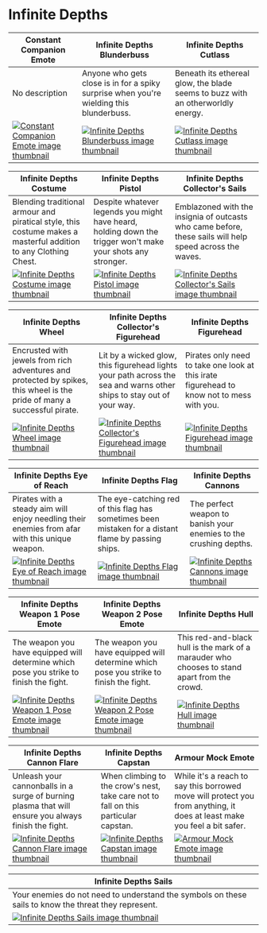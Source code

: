 # Infinite Depths

| Constant Companion Emote | Infinite Depths Blunderbuss | Infinite Depths Cutlass |
| ------------------------ | --------------------------- | ----------------------- |
| No description | Anyone who gets close is in for a spiky surprise when you're wielding this blunderbuss. | Beneath its ethereal glow, the blade seems to buzz with an otherworldly energy. |
| [![Constant Companion Emote image thumbnail](https://seaofthieves.wiki.gg/images/3/39/Constant_Companion_Emote.png)](https://seaofthieves.wiki.gg/wiki/Constant_Companion_Emote) | [![Infinite Depths Blunderbuss image thumbnail](https://seaofthieves.wiki.gg/images/e/ef/Infinite_Depths_Blunderbuss.png)](https://seaofthieves.wiki.gg/wiki/Infinite_Depths_Blunderbuss) | [![Infinite Depths Cutlass image thumbnail](https://seaofthieves.wiki.gg/images/b/b9/Infinite_Depths_Cutlass.png)](https://seaofthieves.wiki.gg/wiki/Infinite_Depths_Cutlass) |

| Infinite Depths Costume | Infinite Depths Pistol | Infinite Depths Collector's Sails |
| ----------------------- | ---------------------- | --------------------------------- |
| Blending traditional armour and piratical style, this costume makes a masterful addition to any Clothing Chest. | Despite whatever legends you might have heard, holding down the trigger won't make your shots any stronger. | Emblazoned with the insignia of outcasts who came before, these sails will help speed across the waves. |
| [![Infinite Depths Costume image thumbnail](https://seaofthieves.wiki.gg/images/a/a4/Infinite_Depths_Costume.png)](https://seaofthieves.wiki.gg/wiki/Infinite_Depths_Costume) | [![Infinite Depths Pistol image thumbnail](https://seaofthieves.wiki.gg/images/8/8b/Infinite_Depths_Pistol.png)](https://seaofthieves.wiki.gg/wiki/Infinite_Depths_Pistol) | [![Infinite Depths Collector's Sails image thumbnail](https://seaofthieves.wiki.gg/images/1/18/Infinite_Depths_Collector%27s_Sails.png)](https://seaofthieves.wiki.gg/wiki/Infinite_Depths_Collector's_Sails) |

| Infinite Depths Wheel | Infinite Depths Collector's Figurehead | Infinite Depths Figurehead |
| --------------------- | -------------------------------------- | -------------------------- |
| Encrusted with jewels from rich adventures and protected by spikes, this wheel is the pride of many a successful pirate. | Lit by a wicked glow, this figurehead lights your path across the sea and warns other ships to stay out of your way. | Pirates only need to take one look at this irate figurehead to know not to mess with you. |
| [![Infinite Depths Wheel image thumbnail](https://seaofthieves.wiki.gg/images/4/4f/Infinite_Depths_Wheel.png)](https://seaofthieves.wiki.gg/wiki/Infinite_Depths_Wheel) | [![Infinite Depths Collector's Figurehead image thumbnail](https://seaofthieves.wiki.gg/images/1/15/Infinite_Depths_Collector%27s_Figurehead.png)](https://seaofthieves.wiki.gg/wiki/Infinite_Depths_Collector's_Figurehead) | [![Infinite Depths Figurehead image thumbnail](https://seaofthieves.wiki.gg/images/1/1f/Infinite_Depths_Figurehead.png)](https://seaofthieves.wiki.gg/wiki/Infinite_Depths_Figurehead) |

| Infinite Depths Eye of Reach | Infinite Depths Flag | Infinite Depths Cannons |
| ---------------------------- | -------------------- | ----------------------- |
| Pirates with a steady aim will enjoy needling their enemies from afar with this unique weapon. | The eye-catching red of this flag has sometimes been mistaken for a distant flame by passing ships. | The perfect weapon to banish your enemies to the crushing depths. |
| [![Infinite Depths Eye of Reach image thumbnail](https://seaofthieves.wiki.gg/images/e/e2/Infinite_Depths_Eye_of_Reach.png)](https://seaofthieves.wiki.gg/wiki/Infinite_Depths_Eye_of_Reach) | [![Infinite Depths Flag image thumbnail](https://seaofthieves.wiki.gg/images/6/60/Infinite_Depths_Flag.png)](https://seaofthieves.wiki.gg/wiki/Infinite_Depths_Flag) | [![Infinite Depths Cannons image thumbnail](https://seaofthieves.wiki.gg/images/c/c9/Infinite_Depths_Cannons.png)](https://seaofthieves.wiki.gg/wiki/Infinite_Depths_Cannons) |

| Infinite Depths Weapon 1 Pose Emote | Infinite Depths Weapon 2 Pose Emote | Infinite Depths Hull |
| ----------------------------------- | ----------------------------------- | -------------------- |
| The weapon you have equipped will determine which pose you strike to finish the fight. | The weapon you have equipped will determine which pose you strike to finish the fight. | This red-and-black hull is the mark of a marauder who chooses to stand apart from the crowd. |
| [![Infinite Depths Weapon 1 Pose Emote image thumbnail](https://seaofthieves.wiki.gg/images/1/13/Infinite_Depths_Weapon_Pose.png)](https://seaofthieves.wiki.gg/wiki/Infinite_Depths_Weapon_1_Pose_Emote) | [![Infinite Depths Weapon 2 Pose Emote image thumbnail](https://seaofthieves.wiki.gg/images/1/13/Infinite_Depths_Weapon_Pose.png)](https://seaofthieves.wiki.gg/wiki/Infinite_Depths_Weapon_2_Pose_Emote) | [![Infinite Depths Hull image thumbnail](https://seaofthieves.wiki.gg/images/2/2f/Infinite_Depths_Hull.png)](https://seaofthieves.wiki.gg/wiki/Infinite_Depths_Hull) |

| Infinite Depths Cannon Flare | Infinite Depths Capstan | Armour Mock Emote |
| ---------------------------- | ----------------------- | ----------------- |
| Unleash your cannonballs in a surge of burning plasma that will ensure you always finish the fight. | When climbing to the crow's nest, take care not to fall on this particular capstan. | While it's a reach to say this borrowed move will protect you from anything, it does at least make you feel a bit safer. |
| [![Infinite Depths Cannon Flare image thumbnail](https://seaofthieves.wiki.gg/images/2/22/Infinite_Depths_Cannon_Flare.png)](https://seaofthieves.wiki.gg/wiki/Infinite_Depths_Cannon_Flare) | [![Infinite Depths Capstan image thumbnail](https://seaofthieves.wiki.gg/images/0/0e/Infinite_Depths_Capstan.png)](https://seaofthieves.wiki.gg/wiki/Infinite_Depths_Capstan) | [![Armour Mock Emote image thumbnail](https://seaofthieves.wiki.gg/images/9/98/Armour_Mock_Emote.png)](https://seaofthieves.wiki.gg/wiki/Armour_Mock_Emote) |

| Infinite Depths Sails |
| --------------------- |
| Your enemies do not need to understand the symbols on these sails to know the threat they represent. |
| [![Infinite Depths Sails image thumbnail](https://seaofthieves.wiki.gg/images/b/b2/Infinite_Depths_Sails.png)](https://seaofthieves.wiki.gg/wiki/Infinite_Depths_Sails) |
